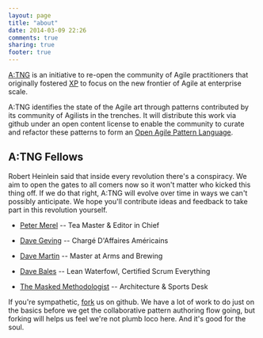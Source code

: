 ```yaml
---
layout: page
title: "about"
date: 2014-03-09 22:26
comments: true
sharing: true
footer: true
---
```

[A:TNG](http://agiletng.org) is an initiative to re-open the community of
Agile practitioners that originally fostered
[XP](http://c2.com/cgi/wiki?ExtremeProgrammingRoadmap) to focus on the new
frontier of Agile at enterprise scale.

A:TNG identifies the state of the Agile art through patterns contributed by
its community of Agilists in the trenches. It will distribute this work via
github under an open content license to enable the community to curate and
refactor these patterns to form an [Open Agile Pattern
Language](http://agiletng.org/2014/03/09/oapl-the-open-agile-pattern-language/).

## A:TNG Fellows

Robert Heinlein said that inside every revolution there's a conspiracy.  We
aim to open the gates to all comers now so it won't matter who kicked this
thing off. If we do that right, A:TNG will evolve over time in ways we can't
possibly anticipate. We hope you'll contribute ideas and feedback to take
part in this revolution yourself.

* [Peter Merel](http://www.linkedin.com/in/petermerel) -- Tea Master & Editor in Chief

* [Dave Geving]() -- Chargé D'Affaires Américains

* [Dave Martin]() -- Master at Arms and Brewing

* [Dave Bales]() -- Lean Waterfowl, Certified Scrum Everything

* [The Masked Methodologist]() -- Architecture & Sports Desk

If you're sympathetic, [fork](http://github.com/Agile-TNG/Agile-TNG.github.io)
us on github. We have a lot of work to do just on the basics before we get the
collaborative pattern authoring flow going, but forking will helps us feel
we're not plumb loco here. And it's good for the soul.


